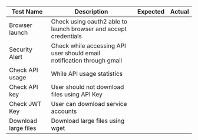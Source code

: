 | Test Name            | Description                                                            | Expected | Actual |
|----------------------|------------------------------------------------------------------------|----------|--------|
| Browser launch       | Check using oauth2 able to launch browser and accept credentials       |          |        |
| Security Alert       | Check while accessing API user should email notification through gmail |          |        |
| Check API usage      | While API usage statistics                                             |          |        |
| Check API key        | User should not download files using API Key                           |          |        |
| Check JWT Key        | User can download service accounts                                     |          |        |
| Download large files | Download large files using wget                                        |          |        |
